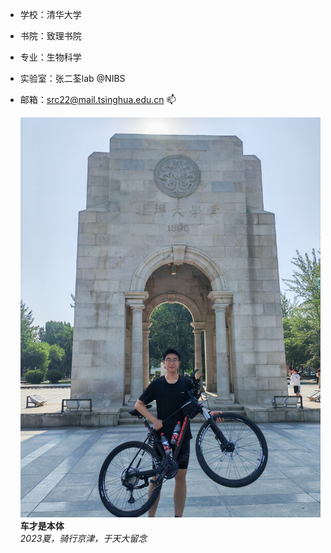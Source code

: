 - 学校：清华大学
- 书院：致理书院  
- 专业：生物科学
- 实验室：张二荃lab @NIBS
- 邮箱：src22@mail.tsinghua.edu.cn 📫  
 

  ![个人照片描述](images/个人照片.jpg)  
   **车才是本体**  
   *2023夏，骑行京津，于天大留念*